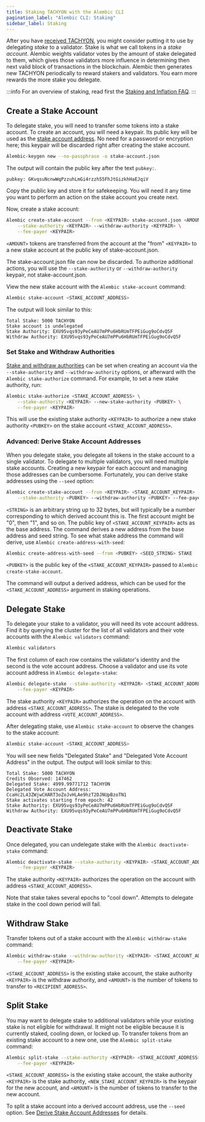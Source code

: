 ```yaml
---
title: Staking TACHYON with the Alembic CLI
pagination_label: "Alembic CLI: Staking"
sidebar_label: Staking
---
```


After you have [received TACHYON](./transfer-tokens.md), you might consider putting it
to use by delegating _stake_ to a validator. Stake is what we call tokens in a
_stake account_. Alembic weights validator votes by the amount of stake delegated
to them, which gives those validators more influence in determining then next
valid block of transactions in the blockchain. Alembic then generates new TACHYON
periodically to reward stakers and validators. You earn more rewards the more
stake you delegate.

:::info
For an overview of staking, read first the
[Staking and Inflation FAQ](https://genesisaddress.ai/staking).
:::

## Create a Stake Account

To delegate stake, you will need to transfer some tokens into a stake account.
To create an account, you will need a keypair. Its public key will be used as
the
[stake account address](https://genesisaddress.ai/docs/economics/staking/stake-accounts#account-address).
No need for a password or encryption here; this keypair will be discarded right
after creating the stake account.

```bash
Alembic-keygen new --no-passphrase -o stake-account.json
```

The output will contain the public key after the text `pubkey:`.

```text
pubkey: GKvqsuNcnwWqPzzuhLmGi4rzzh55FhJtGizkhHaEJqiV
```

Copy the public key and store it for safekeeping. You will need it any time you
want to perform an action on the stake account you create next.

Now, create a stake account:

```bash
Alembic create-stake-account --from <KEYPAIR> stake-account.json <AMOUNT> \
    --stake-authority <KEYPAIR> --withdraw-authority <KEYPAIR> \
    --fee-payer <KEYPAIR>
```

`<AMOUNT>` tokens are transferred from the account at the "from" `<KEYPAIR>` to
a new stake account at the public key of stake-account.json.

The stake-account.json file can now be discarded. To authorize additional
actions, you will use the `--stake-authority` or `--withdraw-authority` keypair,
not stake-account.json.

View the new stake account with the `Alembic stake-account` command:

```bash
Alembic stake-account <STAKE_ACCOUNT_ADDRESS>
```

The output will look similar to this:

```text
Total Stake: 5000 TACHYON
Stake account is undelegated
Stake Authority: EXU95vqs93yPeCeAU7mPPu6HbRUmTFPEiGug9oCdvQ5F
Withdraw Authority: EXU95vqs93yPeCeAU7mPPu6HbRUmTFPEiGug9oCdvQ5F
```

### Set Stake and Withdraw Authorities

[Stake and withdraw authorities](https://genesisaddress.ai/docs/economics/staking/stake-accounts#understanding-account-authorities)
can be set when creating an account via the `--stake-authority` and
`--withdraw-authority` options, or afterward with the `Alembic stake-authorize`
command. For example, to set a new stake authority, run:

```bash
Alembic stake-authorize <STAKE_ACCOUNT_ADDRESS> \
    --stake-authority <KEYPAIR> --new-stake-authority <PUBKEY> \
    --fee-payer <KEYPAIR>
```

This will use the existing stake authority `<KEYPAIR>` to authorize a new stake
authority `<PUBKEY>` on the stake account `<STAKE_ACCOUNT_ADDRESS>`.

### Advanced: Derive Stake Account Addresses

When you delegate stake, you delegate all tokens in the stake account to a
single validator. To delegate to multiple validators, you will need multiple
stake accounts. Creating a new keypair for each account and managing those
addresses can be cumbersome. Fortunately, you can derive stake addresses using
the `--seed` option:

```bash
Alembic create-stake-account --from <KEYPAIR> <STAKE_ACCOUNT_KEYPAIR> --seed <STRING> <AMOUNT> \
    --stake-authority <PUBKEY> --withdraw-authority <PUBKEY> --fee-payer <KEYPAIR>
```

`<STRING>` is an arbitrary string up to 32 bytes, but will typically be a number
corresponding to which derived account this is. The first account might be "0",
then "1", and so on. The public key of `<STAKE_ACCOUNT_KEYPAIR>` acts as the
base address. The command derives a new address from the base address and seed
string. To see what stake address the command will derive, use
`Alembic create-address-with-seed`:

```bash
Alembic create-address-with-seed --from <PUBKEY> <SEED_STRING> STAKE
```

`<PUBKEY>` is the public key of the `<STAKE_ACCOUNT_KEYPAIR>` passed to
`Alembic create-stake-account`.

The command will output a derived address, which can be used for the
`<STAKE_ACCOUNT_ADDRESS>` argument in staking operations.

## Delegate Stake

To delegate your stake to a validator, you will need its vote account address.
Find it by querying the cluster for the list of all validators and their vote
accounts with the `Alembic validators` command:

```bash
Alembic validators
```

The first column of each row contains the validator's identity and the second is
the vote account address. Choose a validator and use its vote account address in
`Alembic delegate-stake`:

```bash
Alembic delegate-stake --stake-authority <KEYPAIR> <STAKE_ACCOUNT_ADDRESS> <VOTE_ACCOUNT_ADDRESS> \
    --fee-payer <KEYPAIR>
```

The stake authority `<KEYPAIR>` authorizes the operation on the account with
address `<STAKE_ACCOUNT_ADDRESS>`. The stake is delegated to the vote account
with address `<VOTE_ACCOUNT_ADDRESS>`.

After delegating stake, use `Alembic stake-account` to observe the changes to the
stake account:

```bash
Alembic stake-account <STAKE_ACCOUNT_ADDRESS>
```

You will see new fields "Delegated Stake" and "Delegated Vote Account Address"
in the output. The output will look similar to this:

```text
Total Stake: 5000 TACHYON
Credits Observed: 147462
Delegated Stake: 4999.99771712 TACHYON
Delegated Vote Account Address: CcaHc2L43ZWjwCHART3oZoJvHLAe9hzT2DJNUpBzoTN1
Stake activates starting from epoch: 42
Stake Authority: EXU95vqs93yPeCeAU7mPPu6HbRUmTFPEiGug9oCdvQ5F
Withdraw Authority: EXU95vqs93yPeCeAU7mPPu6HbRUmTFPEiGug9oCdvQ5F
```

## Deactivate Stake

Once delegated, you can undelegate stake with the `Alembic deactivate-stake`
command:

```bash
Alembic deactivate-stake --stake-authority <KEYPAIR> <STAKE_ACCOUNT_ADDRESS> \
    --fee-payer <KEYPAIR>
```

The stake authority `<KEYPAIR>` authorizes the operation on the account with
address `<STAKE_ACCOUNT_ADDRESS>`.

Note that stake takes several epochs to "cool down". Attempts to delegate stake
in the cool down period will fail.

## Withdraw Stake

Transfer tokens out of a stake account with the `Alembic withdraw-stake` command:

```bash
Alembic withdraw-stake --withdraw-authority <KEYPAIR> <STAKE_ACCOUNT_ADDRESS> <RECIPIENT_ADDRESS> <AMOUNT> \
    --fee-payer <KEYPAIR>
```

`<STAKE_ACCOUNT_ADDRESS>` is the existing stake account, the stake authority
`<KEYPAIR>` is the withdraw authority, and `<AMOUNT>` is the number of tokens to
transfer to `<RECIPIENT_ADDRESS>`.

## Split Stake

You may want to delegate stake to additional validators while your existing
stake is not eligible for withdrawal. It might not be eligible because it is
currently staked, cooling down, or locked up. To transfer tokens from an
existing stake account to a new one, use the `Alembic split-stake` command:

```bash
Alembic split-stake --stake-authority <KEYPAIR> <STAKE_ACCOUNT_ADDRESS> <NEW_STAKE_ACCOUNT_KEYPAIR> <AMOUNT> \
    --fee-payer <KEYPAIR>
```

`<STAKE_ACCOUNT_ADDRESS>` is the existing stake account, the stake authority
`<KEYPAIR>` is the stake authority, `<NEW_STAKE_ACCOUNT_KEYPAIR>` is the keypair
for the new account, and `<AMOUNT>` is the number of tokens to transfer to the
new account.

To split a stake account into a derived account address, use the `--seed`
option. See
[Derive Stake Account Addresses](#advanced-derive-stake-account-addresses) for
details.
